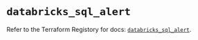 # `databricks_sql_alert`

Refer to the Terraform Registory for docs: [`databricks_sql_alert`](https://registry.terraform.io/providers/databricks/databricks/1.28.0/docs/resources/sql_alert).

